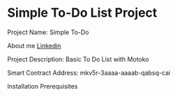 # Simple To-Do List Project

Project Name: Simple To-Do

About me [Linkedin](https://www.linkedin.com/in/hkumsaltastepe/)

Project Description: Basic To Do List with Motoko

Smart Contract Address: mkv5r-3aaaa-aaaab-qabsq-cai

Installation Prerequisites
